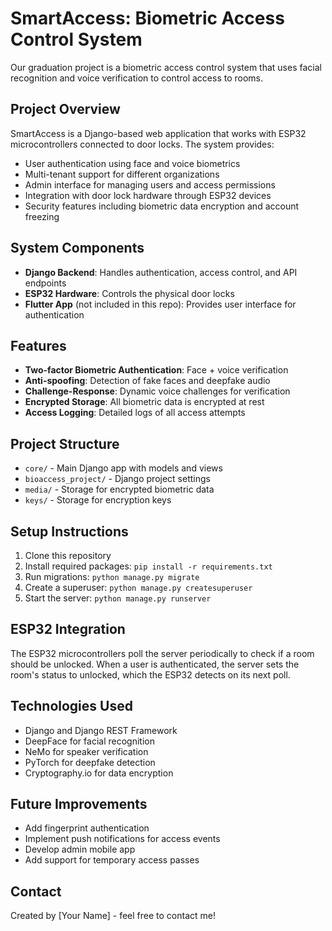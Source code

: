 # SmartAccess: Biometric Access Control System

Our graduation project is a biometric access control system that uses facial recognition and voice verification to control access to rooms.

## Project Overview

SmartAccess is a Django-based web application that works with ESP32 microcontrollers connected to door locks. The system provides:

- User authentication using face and voice biometrics
- Multi-tenant support for different organizations
- Admin interface for managing users and access permissions
- Integration with door lock hardware through ESP32 devices
- Security features including biometric data encryption and account freezing

## System Components

- **Django Backend**: Handles authentication, access control, and API endpoints
- **ESP32 Hardware**: Controls the physical door locks
- **Flutter App** (not included in this repo): Provides user interface for authentication

## Features

- **Two-factor Biometric Authentication**: Face + voice verification
- **Anti-spoofing**: Detection of fake faces and deepfake audio
- **Challenge-Response**: Dynamic voice challenges for verification
- **Encrypted Storage**: All biometric data is encrypted at rest
- **Access Logging**: Detailed logs of all access attempts

## Project Structure

- `core/` - Main Django app with models and views
- `bioaccess_project/` - Django project settings
- `media/` - Storage for encrypted biometric data
- `keys/` - Storage for encryption keys

## Setup Instructions

1. Clone this repository
2. Install required packages: `pip install -r requirements.txt`
3. Run migrations: `python manage.py migrate`
4. Create a superuser: `python manage.py createsuperuser`
5. Start the server: `python manage.py runserver`

## ESP32 Integration

The ESP32 microcontrollers poll the server periodically to check if a room should be unlocked. When a user is authenticated, the server sets the room's status to unlocked, which the ESP32 detects on its next poll.

## Technologies Used

- Django and Django REST Framework
- DeepFace for facial recognition
- NeMo for speaker verification
- PyTorch for deepfake detection
- Cryptography.io for data encryption

## Future Improvements

- Add fingerprint authentication
- Implement push notifications for access events
- Develop admin mobile app
- Add support for temporary access passes

## Contact

Created by [Your Name] - feel free to contact me!
